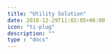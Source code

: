 ```yaml
---
title: "Utility Solution"
date: 2018-12-29T11:02:05+06:00
icon: "ti-plug"
description: ""
type : "docs"
---
```

